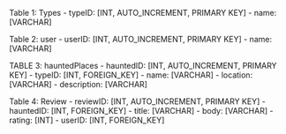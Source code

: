 Table 1: Types
    - typeID: [INT, AUTO_INCREMENT, PRIMARY KEY]
    - name: [VARCHAR]

Table 2: user
    - userID: [INT, AUTO_INCREMENT, PRIMARY KEY]
    - name: [VARCHAR]

TABLE 3: hauntedPlaces
    - hauntedID: [INT, AUTO_INCREMENT, PRIMARY KEY]
    - typeID: [INT, FOREIGN_KEY]
    - name: [VARCHAR]
    - location: [VARCHAR]
    - description: [VARCHAR]

Table 4: Review
    - reviewID: [INT, AUTO_INCREMENT, PRIMARY KEY]
    - hauntedID: [INT, FOREIGN_KEY]
    - title: [VARCHAR]
    - body: [VARCHAR]
    - rating: [INT]
    - userID: [INT, FOREIGN_KEY]